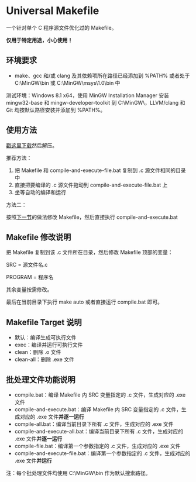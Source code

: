 Universal Makefile
==================

一个针对单个 C 程序源文件优化过的 Makefile。

**仅用于特定用途，小心使用！**

## 环境要求

* make、gcc 和/或 clang 及其依赖项所在路径已经添加到 %PATH% 或者处于 C:\MinGW\bin 或 C:\MinGW\msys\1.0\bin 中

测试环境：Windows 8.1 x64，使用 MinGW Installation Manager 安装 mingw32-base 和 mingw-developer-toolkit 到 C:\MinGW\，LLVM/clang 和 Git 均按默认路径安装并添加到 %PATH%。

## 使用方法

[戳这里下载](../../archive/master.zip)然后解压。

推荐方法：

1. 把 Makefile 和 compile-and-execute-file.bat 复制到 .c 源文件相同的目录中
2. 直接把要编译的 .c 源文件拖动到 compile-and-execute-file.bat 上
3. 坐等自动的编译和运行

方法二：

按照[下一节](#makefile-%E4%BF%AE%E6%94%B9%E8%AF%B4%E6%98%8E)的做法修改 Makefile，然后直接执行 compile-and-execute.bat

## Makefile 修改说明

把 Makefile 复制到该 .c 文件所在目录，然后修改 Makefile 顶部的变量：

SRC = 源文件名.c

PROGRAM = 程序名

其余变量按需修改。

最后在当前目录下执行 make auto 或者直接运行 compile.bat 即可。

## Makefile Target 说明

* 默认：编译生成可执行文件
* exec：编译并运行可执行文件
* clean：删除 .o 文件
* clean-all：删除 .exe 文件

## 批处理文件功能说明

* compile.bat：编译 Makefile 内 SRC 变量指定的 .c 文件，生成对应的 .exe 文件
* compile-and-execute.bat：编译 Makefile 内 SRC 变量指定的 .c 文件，生成对应的 .exe 文件**并逐一运行**
* compile-all.bat：编译当前目录下所有 .c 文件，生成对应的 .exe 文件
* compile-and-execute-all.bat：编译当前目录下所有 .c 文件，生成对应的 .exe 文件**并逐一运行**
* compile-file.bat：编译第一个参数指定的 .c 文件，生成对应的 .exe 文件
* compile-and-execute-file.bat：编译第一个参数指定的 .c 文件，生成对应的 .exe 文件**并运行**

注：每个批处理文件均使用 C:\MinGW\bin 作为默认搜索路径。
